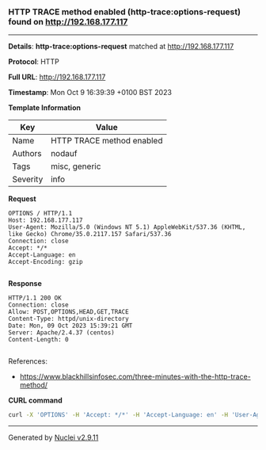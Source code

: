 ### HTTP TRACE method enabled (http-trace:options-request) found on http://192.168.177.117

----
**Details**: **http-trace:options-request** matched at http://192.168.177.117

**Protocol**: HTTP

**Full URL**: http://192.168.177.117

**Timestamp**: Mon Oct 9 16:39:39 +0100 BST 2023

**Template Information**

| Key | Value |
| --- | --- |
| Name | HTTP TRACE method enabled |
| Authors | nodauf |
| Tags | misc, generic |
| Severity | info |

**Request**
```http
OPTIONS / HTTP/1.1
Host: 192.168.177.117
User-Agent: Mozilla/5.0 (Windows NT 5.1) AppleWebKit/537.36 (KHTML, like Gecko) Chrome/35.0.2117.157 Safari/537.36
Connection: close
Accept: */*
Accept-Language: en
Accept-Encoding: gzip


```

**Response**
```http
HTTP/1.1 200 OK
Connection: close
Allow: POST,OPTIONS,HEAD,GET,TRACE
Content-Type: httpd/unix-directory
Date: Mon, 09 Oct 2023 15:39:21 GMT
Server: Apache/2.4.37 (centos)
Content-Length: 0


```

References: 
- https://www.blackhillsinfosec.com/three-minutes-with-the-http-trace-method/

**CURL command**
```sh
curl -X 'OPTIONS' -H 'Accept: */*' -H 'Accept-Language: en' -H 'User-Agent: Mozilla/5.0 (Windows NT 5.1) AppleWebKit/537.36 (KHTML, like Gecko) Chrome/35.0.2117.157 Safari/537.36' 'http://192.168.177.117'
```

----

Generated by [Nuclei v2.9.11](https://github.com/projectdiscovery/nuclei)